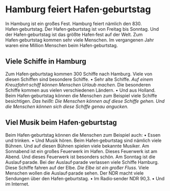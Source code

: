# Hamburg feiert Hafen·geburtstag

In Hamburg ist ein großes Fest. Hamburg feiert nämlich den 830. Hafen·geburtstag. Der Hafen·geburtstag ist von Freitag bis Sonntag. Und der Hafen·geburtstag ist das größte Hafen·fest auf der Welt. Zum Hafen·geburtstag kommen sehr viele Menschen. Im vergangenen Jahr waren eine Million Menschen beim Hafen·geburtstag. 

## Viele Schiffe in Hamburg
Zum Hafen·geburtstag kommen 300 Schiffe nach Hamburg. Viele von diesen Schiffen sind besondere Schiffe. • Sehr alte Schiffe. 
*Auf einem Kreuzfahrt·schiff können Menschen Urlaub machen.* Die besonderen Schiffe kommen aus vielen verschiedenen Ländern. • Und aus Holland. 
Beim Hafen·geburtstag können die Menschen zum Beispiel viele Schiffe besichtigen. *Das heißt:* 
*Die Menschen können auf diese Schiffe gehen.* 
*Und die Menschen können sich diese Schiffe genau angucken.* 

## Viel Musik beim Hafen·geburtstag
Beim Hafen·geburtstag können die Menschen zum Beispiel auch: • Essen und trinken. • Und Musik hören. Beim Hafen·geburtstag sind nämlich viele Bühnen. Und auf diesen Bühnen spielen viele bekannte Musiker. 
Am Sonnabend ist ein großes Feuerwerk im Hafen. Dieses Feuerwerk ist am Abend. Und dieses Feuerwerk ist besonders schön. 
Am Sonntag ist die Auslauf·parade. Bei der Auslauf·parade verlassen viele Schiffe Hamburg. Diese Schiffe fahren auf der Elbe. 
*Die Elbe ist ein großer Fluss.* Viele Menschen wollen die Auslauf·parade sehen. 
Der NDR macht viele Sendungen über den Hafen·geburtstag. • Im Radio·sender NDR 90,3. • Und im Internet. 
